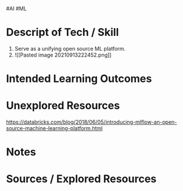 #AI #ML

Descript of Tech / Skill
 ===
1. Serve as a unifying open source ML platform.
2. ![[Pasted image 20210913222452.png]]

 Intended Learning Outcomes
 ===
 
 
 Unexplored Resources
 ===
 https://databricks.com/blog/2018/06/05/introducing-mlflow-an-open-source-machine-learning-platform.html
 
 Notes
 === 
 
 Sources / Explored Resources
  ===
